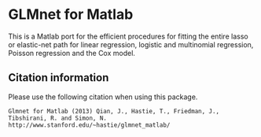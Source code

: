 # GLMnet for Matlab

This is a Matlab port for the efficient procedures for fitting the entire lasso or elastic-net path for linear regression, logistic and multinomial regression, Poisson regression and the Cox model.

## Citation information

Please use the following citation when using this package.

```
Glmnet for Matlab (2013) Qian, J., Hastie, T., Friedman, J., Tibshirani, R. and Simon, N.
http://www.stanford.edu/~hastie/glmnet_matlab/
```
